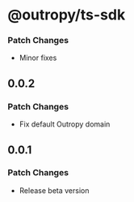 # @outropy/ts-sdk

### Patch Changes

- Minor fixes

## 0.0.2

### Patch Changes

- Fix default Outropy domain

## 0.0.1

### Patch Changes

- Release beta version
